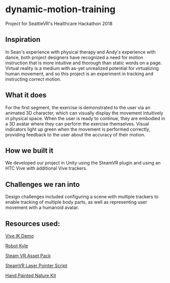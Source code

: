 # dynamic-motion-training
Project for SeattleVR's Healthcare Hackathon 2018

## Inspiration
In Sean's experience with physical therapy and Andy's experience with dance, both project designers have recognized a need for motion instruction that is more intuitive and thorough than static words on a page. Virtual reality is a medium with as-yet unrealized potential for virtualizing human movement, and so this project is an experiment in tracking and instructing correct motion.

## What it does
For the first segment, the exercise is demonstrated to the user via an animated 3D character, which can visually display the movement intuitively in physical space. When the user is ready to continue, they are embodied in a 3D avatar where they can perform the exercise themselves. Visual indicators light up green when the movement is performed correctly, providing feedback to the user about the accuracy of their motion.

## How we built it
We developed our project in Unity using the SteamVR plugin and using an HTC Vive with additional Vive trackers.

## Challenges we ran into
Design challenges included configuring a scene with multiple trackers to enable tracking of multiple body parts, as well as representing user movement with a humanoid avatar.

## Resources used:
[Vive IK Demo](https://github.com/JamesBear/vive_ik_demo)

[Robot Kyle](https://assetstore.unity.com/packages/3d/characters/robots/space-robot-kyle-4696)

[Steam VR Asset Pack](https://assetstore.unity.com/packages/templates/systems/steamvr-plugin-32647)

[SteamVR Laser Pointer Script](https://unity3d.college/2017/06/17/steamvr-laser-pointer-menus/)

[Hand Painted Nature Kit](https://assetstore.unity.com/packages/3d/environments/hand-painted-nature-kit-lite-69220)
